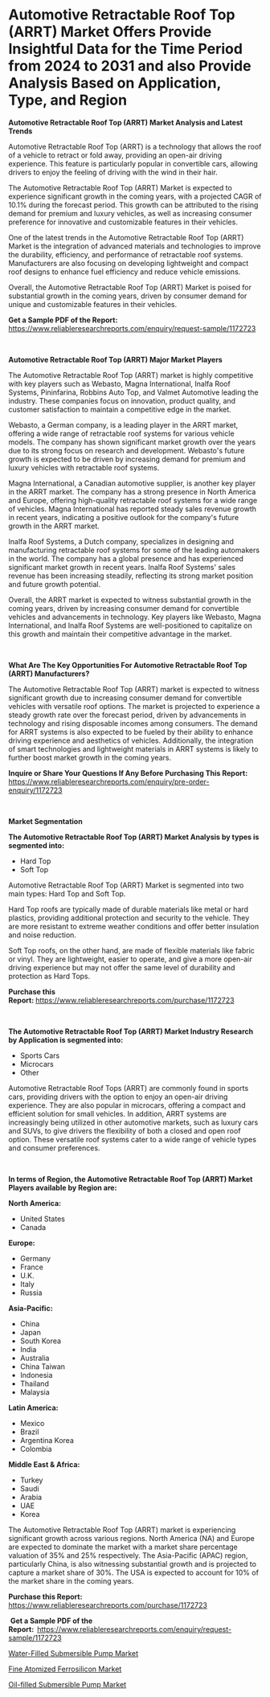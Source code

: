 <p><h1>Automotive Retractable Roof Top (ARRT) Market Offers Provide Insightful Data for the Time Period from 2024 to 2031 and also Provide Analysis Based on Application, Type, and Region</h1></p><p><strong>Automotive Retractable Roof Top (ARRT) Market Analysis and Latest Trends</strong></p>
<p><p>Automotive Retractable Roof Top (ARRT) is a technology that allows the roof of a vehicle to retract or fold away, providing an open-air driving experience. This feature is particularly popular in convertible cars, allowing drivers to enjoy the feeling of driving with the wind in their hair.</p><p>The Automotive Retractable Roof Top (ARRT) Market is expected to experience significant growth in the coming years, with a projected CAGR of 10.1% during the forecast period. This growth can be attributed to the rising demand for premium and luxury vehicles, as well as increasing consumer preference for innovative and customizable features in their vehicles.</p><p>One of the latest trends in the Automotive Retractable Roof Top (ARRT) Market is the integration of advanced materials and technologies to improve the durability, efficiency, and performance of retractable roof systems. Manufacturers are also focusing on developing lightweight and compact roof designs to enhance fuel efficiency and reduce vehicle emissions.</p><p>Overall, the Automotive Retractable Roof Top (ARRT) Market is poised for substantial growth in the coming years, driven by consumer demand for unique and customizable features in their vehicles.</p></p>
<p><strong>Get a Sample PDF of the Report:&nbsp;</strong> <a href="https://www.reliableresearchreports.com/enquiry/request-sample/1172723">https://www.reliableresearchreports.com/enquiry/request-sample/1172723</a></p>
<p>&nbsp;</p>
<p><strong>Automotive Retractable Roof Top (ARRT) Major Market Players</strong></p>
<p><p>The Automotive Retractable Roof Top (ARRT) market is highly competitive with key players such as Webasto, Magna International, Inalfa Roof Systems, Pininfarina, Robbins Auto Top, and Valmet Automotive leading the industry. These companies focus on innovation, product quality, and customer satisfaction to maintain a competitive edge in the market.</p><p>Webasto, a German company, is a leading player in the ARRT market, offering a wide range of retractable roof systems for various vehicle models. The company has shown significant market growth over the years due to its strong focus on research and development. Webasto's future growth is expected to be driven by increasing demand for premium and luxury vehicles with retractable roof systems.</p><p>Magna International, a Canadian automotive supplier, is another key player in the ARRT market. The company has a strong presence in North America and Europe, offering high-quality retractable roof systems for a wide range of vehicles. Magna International has reported steady sales revenue growth in recent years, indicating a positive outlook for the company's future growth in the ARRT market.</p><p>Inalfa Roof Systems, a Dutch company, specializes in designing and manufacturing retractable roof systems for some of the leading automakers in the world. The company has a global presence and has experienced significant market growth in recent years. Inalfa Roof Systems' sales revenue has been increasing steadily, reflecting its strong market position and future growth potential.</p><p>Overall, the ARRT market is expected to witness substantial growth in the coming years, driven by increasing consumer demand for convertible vehicles and advancements in technology. Key players like Webasto, Magna International, and Inalfa Roof Systems are well-positioned to capitalize on this growth and maintain their competitive advantage in the market.</p></p>
<p>&nbsp;</p>
<p><strong>What Are The Key Opportunities For Automotive Retractable Roof Top (ARRT) Manufacturers?</strong></p>
<p><p>The Automotive Retractable Roof Top (ARRT) market is expected to witness significant growth due to increasing consumer demand for convertible vehicles with versatile roof options. The market is projected to experience a steady growth rate over the forecast period, driven by advancements in technology and rising disposable incomes among consumers. The demand for ARRT systems is also expected to be fueled by their ability to enhance driving experience and aesthetics of vehicles. Additionally, the integration of smart technologies and lightweight materials in ARRT systems is likely to further boost market growth in the coming years.</p></p>
<p><strong>Inquire or Share Your Questions If Any Before Purchasing This Report:</strong> <a href="https://www.reliableresearchreports.com/enquiry/pre-order-enquiry/1172723">https://www.reliableresearchreports.com/enquiry/pre-order-enquiry/1172723</a></p>
<p>&nbsp;</p>
<p><strong>Market Segmentation</strong></p>
<p><strong>The Automotive Retractable Roof Top (ARRT) Market Analysis by types is segmented into:</strong></p>
<p><ul><li>Hard Top</li><li>Soft Top</li></ul></p>
<p><p>Automotive Retractable Roof Top (ARRT) Market is segmented into two main types: Hard Top and Soft Top. </p><p>Hard Top roofs are typically made of durable materials like metal or hard plastics, providing additional protection and security to the vehicle. They are more resistant to extreme weather conditions and offer better insulation and noise reduction.</p><p>Soft Top roofs, on the other hand, are made of flexible materials like fabric or vinyl. They are lightweight, easier to operate, and give a more open-air driving experience but may not offer the same level of durability and protection as Hard Tops.</p></p>
<p><strong>Purchase this Report:&nbsp;</strong><a href="https://www.reliableresearchreports.com/purchase/1172723">https://www.reliableresearchreports.com/purchase/1172723</a></p>
<p>&nbsp;</p>
<p><strong>The Automotive Retractable Roof Top (ARRT) Market Industry Research by Application is segmented into:</strong></p>
<p><ul><li>Sports Cars</li><li>Microcars</li><li>Other</li></ul></p>
<p><p>Automotive Retractable Roof Tops (ARRT) are commonly found in sports cars, providing drivers with the option to enjoy an open-air driving experience. They are also popular in microcars, offering a compact and efficient solution for small vehicles. In addition, ARRT systems are increasingly being utilized in other automotive markets, such as luxury cars and SUVs, to give drivers the flexibility of both a closed and open roof option. These versatile roof systems cater to a wide range of vehicle types and consumer preferences.</p></p>
<p>&nbsp;</p>
<p><strong>In terms of Region, the Automotive Retractable Roof Top (ARRT) Market Players available by Region are:</strong></p>
<p>
    <p> <strong> North America: </strong>
        <ul>
            <li>United States</li>
            <li>Canada</li>
        </ul>
        </p> 
    <p> <strong> Europe: </strong>
        <ul>
            <li>Germany</li>
            <li>France</li>
            <li>U.K.</li>
            <li>Italy</li>
            <li>Russia</li>
        </ul>
        </p> 
    <p> <strong> Asia-Pacific: </strong>
        <ul>
            <li>China</li>
            <li>Japan</li>
            <li>South Korea</li>
            <li>India</li>
            <li>Australia</li>
            <li>China Taiwan</li>
            <li>Indonesia</li>
            <li>Thailand</li>
            <li>Malaysia</li>
        </ul>
        </p> 
    <p> <strong> Latin America: </strong>
        <ul>
            <li>Mexico</li>
            <li>Brazil</li>
            <li>Argentina Korea</li>
            <li>Colombia</li>
        </ul>
        </p> 
    <p> <strong> Middle East & Africa: </strong>
        <ul>
            <li>Turkey</li>
            <li>Saudi</li>
            <li>Arabia</li>
            <li>UAE</li>
            <li>Korea</li>
        </ul>
    </p>
    </p>
<p><p>The Automotive Retractable Roof Top (ARRT) market is experiencing significant growth across various regions. North America (NA) and Europe are expected to dominate the market with a market share percentage valuation of 35% and 25% respectively. The Asia-Pacific (APAC) region, particularly China, is also witnessing substantial growth and is projected to capture a market share of 30%. The USA is expected to account for 10% of the market share in the coming years.</p></p>
<p><strong>Purchase this Report: </strong><a href="https://www.reliableresearchreports.com/purchase/1172723">https://www.reliableresearchreports.com/purchase/1172723</a></p>
<p>&nbsp;<strong>Get a Sample PDF of the Report:&nbsp;&nbsp;</strong><a href="https://www.reliableresearchreports.com/enquiry/request-sample/1172723">https://www.reliableresearchreports.com/enquiry/request-sample/1172723</a></p>
<p><strong></strong></p>
<p><p><a href="https://view.publitas.com/reportprime-1/water-filled-submersible-pump-market-size-2023-2030-global-industrial-analysis-key-geographical-regions-market-share-top-key-players-product-types-and-forecast-research-report/">Water-Filled Submersible Pump Market</a></p><p><a href="https://view.publitas.com/reportprime-1/fine-atomized-ferrosilicon-market-analysis-examines-its-scope-on-growth-opportunities-and-forecasted-trends-spanning-from-2023-to-2030/">Fine Atomized Ferrosilicon Market</a></p><p><a href="https://view.publitas.com/reportprime-1/oil-filled-submersible-pump-market-challenges-opportunities-and-growth-drivers-and-major-market-players-forecasted-for-period-from-2023-2030/">Oil-filled Submersible Pump Market</a></p></p>